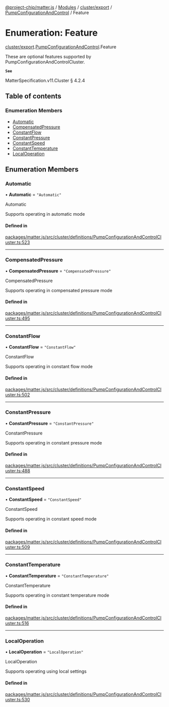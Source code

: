 [@project-chip/matter.js](../README.md) / [Modules](../modules.md) / [cluster/export](../modules/cluster_export.md) / [PumpConfigurationAndControl](../modules/cluster_export.PumpConfigurationAndControl.md) / Feature

# Enumeration: Feature

[cluster/export](../modules/cluster_export.md).[PumpConfigurationAndControl](../modules/cluster_export.PumpConfigurationAndControl.md).Feature

These are optional features supported by PumpConfigurationAndControlCluster.

**`See`**

MatterSpecification.v11.Cluster § 4.2.4

## Table of contents

### Enumeration Members

- [Automatic](cluster_export.PumpConfigurationAndControl.Feature.md#automatic)
- [CompensatedPressure](cluster_export.PumpConfigurationAndControl.Feature.md#compensatedpressure)
- [ConstantFlow](cluster_export.PumpConfigurationAndControl.Feature.md#constantflow)
- [ConstantPressure](cluster_export.PumpConfigurationAndControl.Feature.md#constantpressure)
- [ConstantSpeed](cluster_export.PumpConfigurationAndControl.Feature.md#constantspeed)
- [ConstantTemperature](cluster_export.PumpConfigurationAndControl.Feature.md#constanttemperature)
- [LocalOperation](cluster_export.PumpConfigurationAndControl.Feature.md#localoperation)

## Enumeration Members

### Automatic

• **Automatic** = ``"Automatic"``

Automatic

Supports operating in automatic mode

#### Defined in

[packages/matter.js/src/cluster/definitions/PumpConfigurationAndControlCluster.ts:523](https://github.com/project-chip/matter.js/blob/c0d55745d5279e16fdfaa7d2c564daa31e19c627/packages/matter.js/src/cluster/definitions/PumpConfigurationAndControlCluster.ts#L523)

___

### CompensatedPressure

• **CompensatedPressure** = ``"CompensatedPressure"``

CompensatedPressure

Supports operating in compensated pressure mode

#### Defined in

[packages/matter.js/src/cluster/definitions/PumpConfigurationAndControlCluster.ts:495](https://github.com/project-chip/matter.js/blob/c0d55745d5279e16fdfaa7d2c564daa31e19c627/packages/matter.js/src/cluster/definitions/PumpConfigurationAndControlCluster.ts#L495)

___

### ConstantFlow

• **ConstantFlow** = ``"ConstantFlow"``

ConstantFlow

Supports operating in constant flow mode

#### Defined in

[packages/matter.js/src/cluster/definitions/PumpConfigurationAndControlCluster.ts:502](https://github.com/project-chip/matter.js/blob/c0d55745d5279e16fdfaa7d2c564daa31e19c627/packages/matter.js/src/cluster/definitions/PumpConfigurationAndControlCluster.ts#L502)

___

### ConstantPressure

• **ConstantPressure** = ``"ConstantPressure"``

ConstantPressure

Supports operating in constant pressure mode

#### Defined in

[packages/matter.js/src/cluster/definitions/PumpConfigurationAndControlCluster.ts:488](https://github.com/project-chip/matter.js/blob/c0d55745d5279e16fdfaa7d2c564daa31e19c627/packages/matter.js/src/cluster/definitions/PumpConfigurationAndControlCluster.ts#L488)

___

### ConstantSpeed

• **ConstantSpeed** = ``"ConstantSpeed"``

ConstantSpeed

Supports operating in constant speed mode

#### Defined in

[packages/matter.js/src/cluster/definitions/PumpConfigurationAndControlCluster.ts:509](https://github.com/project-chip/matter.js/blob/c0d55745d5279e16fdfaa7d2c564daa31e19c627/packages/matter.js/src/cluster/definitions/PumpConfigurationAndControlCluster.ts#L509)

___

### ConstantTemperature

• **ConstantTemperature** = ``"ConstantTemperature"``

ConstantTemperature

Supports operating in constant temperature mode

#### Defined in

[packages/matter.js/src/cluster/definitions/PumpConfigurationAndControlCluster.ts:516](https://github.com/project-chip/matter.js/blob/c0d55745d5279e16fdfaa7d2c564daa31e19c627/packages/matter.js/src/cluster/definitions/PumpConfigurationAndControlCluster.ts#L516)

___

### LocalOperation

• **LocalOperation** = ``"LocalOperation"``

LocalOperation

Supports operating using local settings

#### Defined in

[packages/matter.js/src/cluster/definitions/PumpConfigurationAndControlCluster.ts:530](https://github.com/project-chip/matter.js/blob/c0d55745d5279e16fdfaa7d2c564daa31e19c627/packages/matter.js/src/cluster/definitions/PumpConfigurationAndControlCluster.ts#L530)
